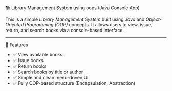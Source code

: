 📚 Library Management System using oops (Java Console App)

This is a simple *Library Management System* built using *Java* and *Object-Oriented Programming (OOP)* concepts. It allows users to view, issue, return, and search books via a console-based interface.

---

🚀 Features

- ✅ View available books
- ✅ Issue books
- ✅ Return books
- ✅ Search books by title or author
- ✅ Simple and clean menu-driven UI
- ✅ Fully OOP-based structure (Encapsulation, Abstraction)
